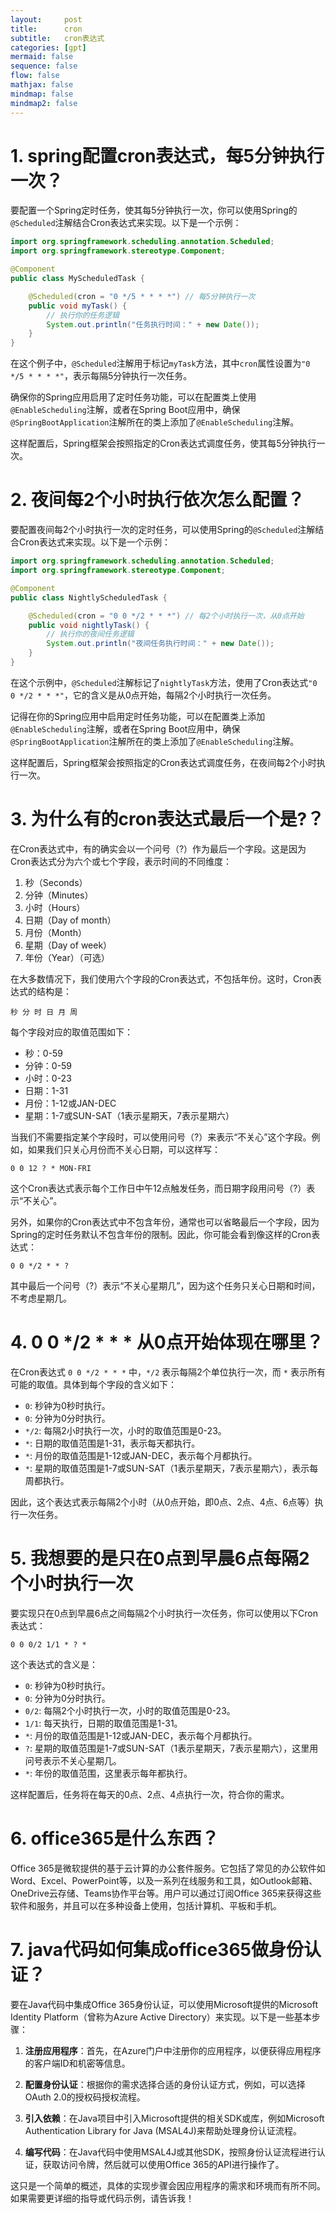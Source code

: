 ```yaml
---
layout:     post
title:      cron
subtitle:   cron表达式
categories: [gpt]
mermaid: false
sequence: false
flow: false
mathjax: false
mindmap: false
mindmap2: false
---
```


# 1. spring配置cron表达式，每5分钟执行一次？
要配置一个Spring定时任务，使其每5分钟执行一次，你可以使用Spring的`@Scheduled`注解结合Cron表达式来实现。以下是一个示例：

```java
import org.springframework.scheduling.annotation.Scheduled;
import org.springframework.stereotype.Component;

@Component
public class MyScheduledTask {

    @Scheduled(cron = "0 */5 * * * *") // 每5分钟执行一次
    public void myTask() {
        // 执行你的任务逻辑
        System.out.println("任务执行时间：" + new Date());
    }
}
```

在这个例子中，`@Scheduled`注解用于标记`myTask`方法，其中`cron`属性设置为`"0 */5 * * * *"`，表示每隔5分钟执行一次任务。

确保你的Spring应用启用了定时任务功能，可以在配置类上使用`@EnableScheduling`注解，或者在Spring Boot应用中，确保`@SpringBootApplication`注解所在的类上添加了`@EnableScheduling`注解。

这样配置后，Spring框架会按照指定的Cron表达式调度任务，使其每5分钟执行一次。

# 2. 夜间每2个小时执行依次怎么配置？
要配置夜间每2个小时执行一次的定时任务，可以使用Spring的`@Scheduled`注解结合Cron表达式来实现。以下是一个示例：

```java
import org.springframework.scheduling.annotation.Scheduled;
import org.springframework.stereotype.Component;

@Component
public class NightlyScheduledTask {

    @Scheduled(cron = "0 0 */2 * * *") // 每2个小时执行一次，从0点开始
    public void nightlyTask() {
        // 执行你的夜间任务逻辑
        System.out.println("夜间任务执行时间：" + new Date());
    }
}
```

在这个示例中，`@Scheduled`注解标记了`nightlyTask`方法，使用了Cron表达式`"0 0 */2 * * *"`，它的含义是从0点开始，每隔2个小时执行一次任务。

记得在你的Spring应用中启用定时任务功能，可以在配置类上添加`@EnableScheduling`注解，或者在Spring Boot应用中，确保`@SpringBootApplication`注解所在的类上添加了`@EnableScheduling`注解。

这样配置后，Spring框架会按照指定的Cron表达式调度任务，在夜间每2个小时执行一次。

# 3. 为什么有的cron表达式最后一个是?？
在Cron表达式中，有的确实会以一个问号（?）作为最后一个字段。这是因为Cron表达式分为六个或七个字段，表示时间的不同维度：

1. 秒（Seconds）
2. 分钟（Minutes）
3. 小时（Hours）
4. 日期（Day of month）
5. 月份（Month）
6. 星期（Day of week）
7. 年份（Year）（可选）

在大多数情况下，我们使用六个字段的Cron表达式，不包括年份。这时，Cron表达式的结构是：

```
秒 分 时 日 月 周
```

每个字段对应的取值范围如下：

- 秒：0-59
- 分钟：0-59
- 小时：0-23
- 日期：1-31
- 月份：1-12或JAN-DEC
- 星期：1-7或SUN-SAT（1表示星期天，7表示星期六）

当我们不需要指定某个字段时，可以使用问号（?）来表示“不关心”这个字段。例如，如果我们只关心月份而不关心日期，可以这样写：

```
0 0 12 ? * MON-FRI
```

这个Cron表达式表示每个工作日中午12点触发任务，而日期字段用问号（?）表示“不关心”。

另外，如果你的Cron表达式中不包含年份，通常也可以省略最后一个字段，因为Spring的定时任务默认不包含年份的限制。因此，你可能会看到像这样的Cron表达式：

```
0 0 */2 * * ?
```

其中最后一个问号（?）表示“不关心星期几”，因为这个任务只关心日期和时间，不考虑星期几。

# 4. 0 0 */2 * * * 从0点开始体现在哪里？
在Cron表达式 `0 0 */2 * * *` 中，`*/2` 表示每隔2个单位执行一次，而 `*` 表示所有可能的取值。具体到每个字段的含义如下：

- `0`: 秒钟为0秒时执行。
- `0`: 分钟为0分时执行。
- `*/2`: 每隔2小时执行一次，小时的取值范围是0-23。
- `*`: 日期的取值范围是1-31，表示每天都执行。
- `*`: 月份的取值范围是1-12或JAN-DEC，表示每个月都执行。
- `*`: 星期的取值范围是1-7或SUN-SAT（1表示星期天，7表示星期六），表示每周都执行。

因此，这个表达式表示每隔2个小时（从0点开始，即0点、2点、4点、6点等）执行一次任务。

# 5. 我想要的是只在0点到早晨6点每隔2个小时执行一次
要实现只在0点到早晨6点之间每隔2个小时执行一次任务，你可以使用以下Cron表达式：

```
0 0 0/2 1/1 * ? *
```

这个表达式的含义是：

- `0`: 秒钟为0秒时执行。
- `0`: 分钟为0分时执行。
- `0/2`: 每隔2个小时执行一次，小时的取值范围是0-23。
- `1/1`: 每天执行，日期的取值范围是1-31。
- `*`: 月份的取值范围是1-12或JAN-DEC，表示每个月都执行。
- `?`: 星期的取值范围是1-7或SUN-SAT（1表示星期天，7表示星期六），这里用问号表示不关心星期几。
- `*`: 年份的取值范围，这里表示每年都执行。

这样配置后，任务将在每天的0点、2点、4点执行一次，符合你的需求。

# 6. office365是什么东西？
Office 365是微软提供的基于云计算的办公套件服务。它包括了常见的办公软件如Word、Excel、PowerPoint等，以及一系列在线服务和工具，如Outlook邮箱、OneDrive云存储、Teams协作平台等。用户可以通过订阅Office 365来获得这些软件和服务，并且可以在多种设备上使用，包括计算机、平板和手机。

# 7. java代码如何集成office365做身份认证？
要在Java代码中集成Office 365身份认证，可以使用Microsoft提供的Microsoft Identity Platform（曾称为Azure Active Directory）来实现。以下是一些基本步骤：

1. **注册应用程序**：首先，在Azure门户中注册你的应用程序，以便获得应用程序的客户端ID和机密等信息。

2. **配置身份认证**：根据你的需求选择合适的身份认证方式，例如，可以选择OAuth 2.0的授权码授权流程。

3. **引入依赖**：在Java项目中引入Microsoft提供的相关SDK或库，例如Microsoft Authentication Library for Java (MSAL4J)来帮助处理身份认证流程。

4. **编写代码**：在Java代码中使用MSAL4J或其他SDK，按照身份认证流程进行认证，获取访问令牌，然后就可以使用Office 365的API进行操作了。

这只是一个简单的概述，具体的实现步骤会因应用程序的需求和环境而有所不同。如果需要更详细的指导或代码示例，请告诉我！
